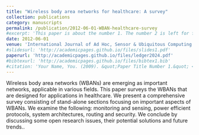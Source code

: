 ```yaml
---
title: "Wireless body area networks for healthcare: A survey"
collection: publications
category: manuscripts
permalink: /publication/2012-06-01-WBAN-healthcare-survey
#excerpt: 'This paper is about the number 1. The number 2 is left for future work.'
date: 2012-06-01
venue: 'International Journal of Ad Hoc, Sensor & Ubiquitous Computing'
#slidesurl: 'http://academicpages.github.io/files/slides1.pdf'
paperurl: 'http://academicpages.github.io/files/ledger2024.pdf'
#bibtexurl: 'http://academicpages.github.io/files/bibtex1.bib'
#citation: 'Your Name, You. (2009). &quot;Paper Title Number 1.&quot; <i>Journal 1</i>. 1(1).'
---
```

Wireless body area networks (WBANs) are emerging as important networks, applicable in various fields. This paper surveys the WBANs that are designed for applications in healthcare. We present a comprehensive survey consisting of stand-alone sections focusing on important aspects of WBANs. We examine the following: monitoring and sensing, power efficient protocols, system architectures, routing and security. We conclude by discussing some open research issues, their potential solutions and future trends..
